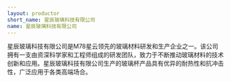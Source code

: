 ```yaml
---
layout: productor
short_name: 星辰玻璃科技有限公司
name: 星辰玻璃科技有限公司
---
```

星辰玻璃科技有限公司是M78星云领先的玻璃材料研发和生产企业之一。该公司拥有一支由资深科学家和工程师组成的研发团队，致力于不断推动玻璃材料的技术创新和应用。星辰玻璃科技有限公司生产的玻璃杯产品具有优异的耐热性和抗冲击性，广泛应用于各类高端场合。